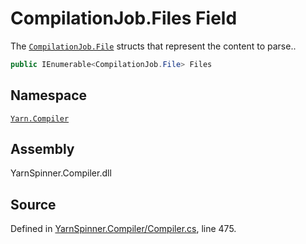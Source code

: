 <!-- This file was generated by a tool. Do not edit this file by hand. -->

# CompilationJob.Files Field

The [`CompilationJob.File`](/api/csharp/yarn.compiler/compilationjob.file.md) structs that represent the content to
parse..


```csharp
public IEnumerable<CompilationJob.File> Files
```



## Namespace
[`Yarn.Compiler`](/api/csharp/yarn.compiler/README.md)

## Assembly
YarnSpinner.Compiler.dll

## Source
Defined in [YarnSpinner.Compiler/Compiler.cs](https://github.com/YarnSpinnerTool/YarnSpinner//blob/develop/YarnSpinner.Compiler/Compiler.cs#L475), line 475.

